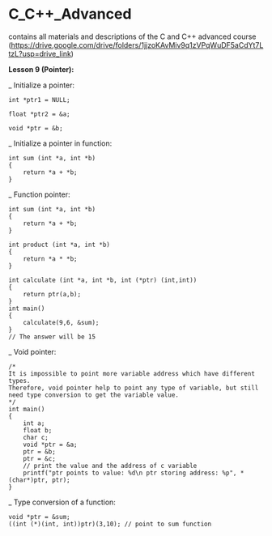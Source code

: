# C_C++_Advanced
contains all materials and descriptions of the C and C++ advanced course
(https://drive.google.com/drive/folders/1jjzoKAvMiv9q1zVPqWuDF5aCdYt7LtzL?usp=drive_link)




**Lesson 9 (Pointer):**

_ Initialize a pointer: 

    int *ptr1 = NULL;

    float *ptr2 = &a;

    void *ptr = &b;

_ Initialize a pointer in function:

    int sum (int *a, int *b)
    {
        return *a + *b;
    }
_ Function pointer:

    int sum (int *a, int *b)
    {
        return *a + *b;
    }
    
    int product (int *a, int *b)
    {
        return *a * *b;
    }
    
    int calculate (int *a, int *b, int (*ptr) (int,int))
    {
        return ptr(a,b);
    }
    int main()
    {
        calculate(9,6, &sum);
    }
    // The answer will be 15
_ Void pointer:
    
    /*
    It is impossible to point more variable address which have different types. 
    Therefore, void pointer help to point any type of variable, but still need type conversion to get the variable value.
    */
    int main()
    {
        int a;
        float b;
        char c;
        void *ptr = &a;
        ptr = &b;
        ptr = &c;
        // print the value and the address of c variable
        printf("ptr points to value: %d\n ptr storing address: %p", *(char*)ptr, ptr);
    }
_ Type conversion of a function:

    void *ptr = &sum;
    ((int (*)(int, int))ptr)(3,10); // point to sum function
